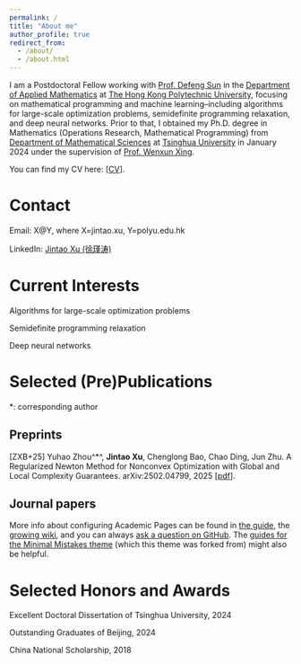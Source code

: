 ```yaml
---
permalink: /
title: "About me"
author_profile: true
redirect_from: 
  - /about/
  - /about.html
---
```


I am a Postdoctoral Fellow working with [Prof. Defeng Sun](https://www.polyu.edu.hk/ama/profile/dfsun/) in the [Department of Applied Mathematics](https://www.polyu.edu.hk/ama/) at [The Hong Kong Polytechnic University](https://www.polyu.edu.hk/), focusing on mathematical programming and machine learning–including algorithms for large-scale optimization problems, semidefinite programming relaxation, and deep neural networks. Prior to that, I obtained my Ph.D. degree in Mathematics (Operations Research, Mathematical Programming) from [Department of Mathematical Sciences](https://www.math.tsinghua.edu.cn/) at [Tsinghua University](https://www.tsinghua.edu.cn/) in January 2024 under the supervision of [Prof. Wenxun Xing](https://www.genealogy.math.ndsu.nodak.edu/id.php?id=182440).

You can find my CV here: [[CV]()].

Contact
======
Email: X@Y, where X=jintao.xu, Y=polyu.edu.hk

LinkedIn: [Jintao Xu (徐瑾涛)](linkedin.com/in/jintao-xu-thu)

Current Interests
======

Algorithms for large-scale optimization problems

Semidefinite programming relaxation

Deep neural networks

Selected (Pre)Publications 
======

*: corresponding author

Preprints
------

[ZXB+25] Yuhao Zhou^*^, **Jintao Xu**, Chenglong Bao, Chao Ding, Jun Zhu. A Regularized Newton Method for Nonconvex Optimization with Global and Local Complexity Guarantees. arXiv:2502.04799, 2025 [[pdf](https://arxiv.org/abs/2502.04799)].


Journal papers
------
More info about configuring Academic Pages can be found in [the guide](https://academicpages.github.io/markdown/), the [growing wiki](https://github.com/academicpages/academicpages.github.io/wiki), and you can always [ask a question on GitHub](https://github.com/academicpages/academicpages.github.io/discussions). The [guides for the Minimal Mistakes theme](https://mmistakes.github.io/minimal-mistakes/docs/configuration/) (which this theme was forked from) might also be helpful.

Selected Honors and Awards
======

Excellent Doctoral Dissertation of Tsinghua University, 2024

Outstanding Graduates of Beijing, 2024

China National Scholarship, 2018

